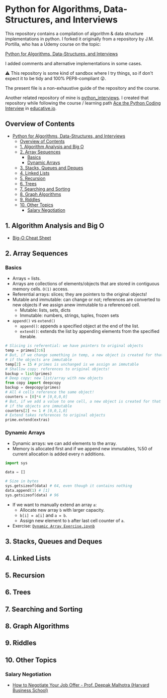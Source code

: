 # Python for Algorithms, Data-Structures, and Interviews

This repository contains a compilation of algorithm & data structure implementations in python. I forked it originally from a repository by J.M. Portilla, who has a Udemy course on the topic:

[Python for Algorithms, Data-Structures, and Interviews](https://www.udemy.com/course/python-for-data-structures-algorithms-and-interviews)

I added comments and alternative implementations in some cases.

:warning: This repository is some kind of sandbox where I try things, so if don't expect it to be tidy and 100% PEP8-compliant :stuck_out_tongue_winking_eye:.

The present file is a non-exhaustive guide of the repository and the course.

Another related repository of mine is [python_interviews](https://github.com/mxagar/python_interviews). I created that repository while following the course / learning path [Ace the Python Coding Interview](https://www.educative.io/path/ace-python-coding-interview) in [educative.io](educative.io).

## Overview of Contents

- [Python for Algorithms, Data-Structures, and Interviews](#python-for-algorithms-data-structures-and-interviews)
  - [Overview of Contents](#overview-of-contents)
  - [1. Algorithm Analysis and Big O](#1-algorithm-analysis-and-big-o)
  - [2. Array Sequences](#2-array-sequences)
    - [Basics](#basics)
    - [Dynamic Arrays](#dynamic-arrays)
  - [3. Stacks, Queues and Deques](#3-stacks-queues-and-deques)
  - [4. Linked Lists](#4-linked-lists)
  - [5. Recursion](#5-recursion)
  - [6. Trees](#6-trees)
  - [7. Searching and Sorting](#7-searching-and-sorting)
  - [8. Graph Algorithms](#8-graph-algorithms)
  - [9. Riddles](#9-riddles)
  - [10. Other Topics](#10-other-topics)
    - [Salary Negotiation](#salary-negotiation)

## 1. Algorithm Analysis and Big O

- [Big-O Cheat Sheet](https://www.bigocheatsheet.com/)

## 2. Array Sequences

### Basics

- Arrays = lists.
- Arrays are collections of elements/objects that are stored in contiguous memory cells. `O(1)` access.
- Referential arrays: slices; they are pointers to the original objects!
- Mutable and immutable: can change or not; references are converted to new objects if we assign anew immutable to a referenced cell.
  - Mutable: lists, sets, dicts
  - Immutable: numbers, strings, tuples, frozen sets
- `append()` vs `extend()`
  - `append()`: appends a specified object at the end of the list.
  - `extend()`: extends the list by appending elements from the specified iterable.

```python
# Slicing is referential: we have pointers to original objects
temp = primes[3:6]
# But, if we change something in temp, a new object is created for that cell
# if the objects are immutable
temp[2] = 15 # primes is unchanged is we assign an immutable
# Shallow copy: references to original objects!
backup = list(primes)
# Deep copy: new list/array with new objects
from copy import deepcopy
backup = deepcopy(primes)
# All 4 cells reference the same object!
counters = [0]*4 # [0,0,0,0]
# But, if we add a value to one cell, a new object is created for that cell
# if the objects are immutable
counters[2] += 1 # [0,0,1,0]
# Extend takes references to original objects
prime.extend(extras)
```

### Dynamic Arrays

- Dynamic arrays: we can add elements to the array.
- Memory is allocated first and if we append new immutables, %50 of current allocation is added every n additions.

```python
import sys

data = []

# Size in bytes
sys.getsizeof(data) # 64, even though it contains nothing
data.append(1) # [1]
sys.getsizeof(data) # 96
```

- If we want to manually extend an array `a`:
  - Allocate new array `b` with larger capacity.
  - `b[i] = a[i]` and `a = b`.
  - Assign new element to `b` after last cell counter of `a`.
- Exercise: [`Dynamic Array Exercise.ipynb`](./Array%20Sequences/Dynamic%20Array%20Exercise.ipynb)


## 3. Stacks, Queues and Deques

## 4. Linked Lists

## 5. Recursion

## 6. Trees

## 7. Searching and Sorting

## 8. Graph Algorithms

## 9. Riddles

## 10. Other Topics

### Salary Negotiation

- [How to Negotiate Your Job Offer - Prof. Deepak Malhotra (Harvard Business School)](https://www.youtube.com/watch?v=km2Hd_xgo9Q)

